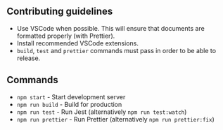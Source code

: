 ## Contributing guidelines

- Use VSCode when possible. This will ensure that documents are formatted properly (with Prettier).
- Install recommended VSCode extensions.
- `build`, `test` and `prettier` commands must pass in order to be able to release.

## Commands

- `npm start` - Start development server
- `npm run build` - Build for production
- `npm run test` - Run Jest (alternatively `npm run test:watch`)
- `npm run prettier` - Run Prettier (alternatively `npm run prettier:fix`)
